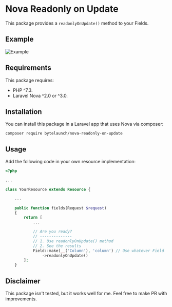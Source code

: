 # Nova Readonly on Update

This package provides a `readonlyOnUpdate()` method to your Fields.

## Example

![Example](https://github.com/bytelaunch/nova-readonly-on-update/blob/master/preview.gif)

## Requirements

This package requires:

- PHP ^7.3.
- Laravel Nova ^2.0 or ^3.0.

##  Installation

You can install this package in a Laravel app that uses Nova via composer:

```
composer require bytelaunch/nova-readonly-on-update
```

## Usage

Add the following code in your own resource implementation:

```php
<?php

...

class YourResource extends Resource {

    ...

    public function fields(Request $request)
    {
        return [
            ...

            // Are you ready?
            // --------------
            // 1. Use readonlyOnUpdate() method
            // 2. See the results
            Field::make(__('Column'), 'column') // Use whatever Field
                ->readonlyOnUpdate()
        ];
    }
```

## Disclaimer

This package isn't tested, but it works well for me. Feel free to make PR with improvements.

